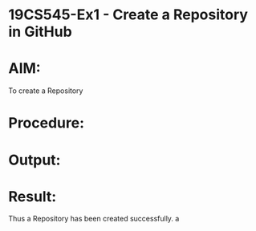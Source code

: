 # 19CS545-Ex1 - Create a Repository in GitHub

# AIM:
To create a Repository

# Procedure:


# Output:

# Result:

Thus a Repository has been created successfully.
a